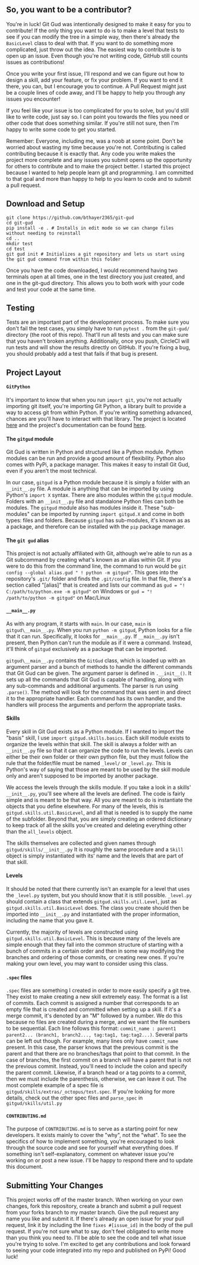 ## So, you want to be a contributor?
You're in luck! 
Git Gud was intentionally designed to make it easy for you to contribute! 
If the only thing you want to do is to make a level that tests to see if you can modify the tree in a simple way, then there's already the `BasicLevel` class to deal with that.
If you want to do something more complicated, just throw out the idea.
The easiest way to contribute is to open up an issue.
Even though you're not writing code, GitHub still counts issues as contributions!

Once you write your first issue, I'll respond and we can figure out how to design a skill, add your feature, or fix your problem.
If you want to end it there, you can, but I encourage you to continue. 
A Pull Request might just be a couple lines of code away, and I'll be happy to help you through any issues you encounter!  

If you feel like your issue is too complicated for you to solve, but you'd still like to write code, just say so. 
I can point you towards the files you need or other code that does something similar. 
If you're still not sure, then I'm happy to write some code to get you started.

Remember: Everyone, including me, was a noob at some point. 
Don't be worried about wasting my time because you're not. 
Contributing is called contributing because it is exactly that. 
Any code you write makes the project more complete and any issues you submit opens up the opportunity for others to contribute and to make the project better. 
I started this project because I wanted to help people learn git and programming. 
I am committed to that goal and more than happy to help to you learn to code and to submit a pull request.

## Download and Setup
```
git clone https://github.com/bthayer2365/git-gud
cd git-gud
pip install -e . # Installs in edit mode so we can change files without needing to reinstall
cd ..
mkdir test
cd test
git gud init # Initializes a git repository and lets us start using the git gud command from within this folder
```
Once you have the code downloaded, I would recommend having two terminals open at all times, one in the test directory you just created, and one in the git-gud directory. 
This allows you to both work with your code and test your code at the same time.

## Testing

Tests are an important part of the development process. To make sure you don't fail the test cases, you simply have to run `pytest .` from the `git-gud/` directory (the root of this repo). That'll run all tests and you can make sure that you haven't broken anything. Additionally, once you push, CircleCI will run tests and will show the results directly on GitHub. If you're fixing a bug, you should probably add a test that fails if that bug is present.


## Project Layout
#### `GitPython`
It's important to know that when you run `import git`, you're not actually importing git itself, you're importing Git Python, a library built to provide a way to access git from within Python. 
If you're writing something advanced, chances are you'll have to interact with that library. 
The project is located [here](https://github.com/gitpython-developers/GitPython) and the project's documentation can be found [here](https://gitpython.readthedocs.io/en/stable/).
#### The `gitgud` module
Git Gud is written in Python and structured like a Python module.
Python modules can be run and provide a good amount of flexibility. 
Python also comes with PyPi, a package manager. 
This makes it easy to install Git Gud, even if you aren't the most technical. 

In our case, `gitgud` is a Python module because it is simply a folder with an `__init__.py` file. 
A module is anything that can be imported by using Python's `import X` syntax. 
There are also modules within the `gitgud` module. 
Folders with an `__init__.py` file and standalone Python files can both be modules. 
The `gitgud` module also has modules inside it. 
These "sub-modules" can be imported by running `import gitgud.X` and come in both types: files and folders. 
Because `gitgud` has sub-modules, it's known as as a package, and therefore can be installed with the `pip` package manager.

#### The `git gud` alias
This project is not actually affiliated with Git, although we're able to run as a Git subcommand by creating what's known as an  alias within Git. 
If you were to do this from the command line, the command to run would be `git config --global alias.gud " ! python -m gitgud"`. 
This goes into the repository's `.git/` folder and finds the `.git/config` file. 
In that file, there's a section called "[alias]" that is created and lists our command as `gud = "! C:/path/to/python.exe -m gitgud"` on Windows or `gud = "! /path/to/python -m gitgud"` on Mac/Linux

#### `__main__.py`
As with any program, it starts with `main`. 
In our case, `main` is `gitgud\__main__.py`. 
When you run `python -m gitgud`, Python looks for a file that it can run. 
Specifically, it looks for `__main__.py`. 
If `__main__.py` isn't present, then Python can't run the module as if it were a command. 
Instead, it'll think of `gitgud` exclusively as a package that can be imported.

`gitgud\__main__.py` contains the `GitGud` class, which is loaded up with an argument parser and a bunch of methods to handle the different commands that Git Gud can be given. 
The argument parser is defined in `.__init__()`. 
It sets up all the commands that Git Gud is capable of handling, along with any sub-commands and additional arguments.
The parser is run using `.parse()`. 
The method will look for the command that was sent in and direct it to the appropriate handler. 
Each command has its own handler, and the handlers will process the arguments and perform the appropriate tasks.

#### Skills
Every skill in Git Gud exists as a Python module.
If I wanted to import the "basis" skill, I use `import gitgud.skills.basics`.
Each skill module exists to organize the levels within that skill.
The skill is always a folder with an `__init__.py` file so that it can organize the code to run the levels.
Levels can either be their own folder or their own python file, but they must follow the rule that the folder/file must be named `_level/` or `_level.py`.
This is Python's way of saying that those are meant to be used by the skill module only and aren't supposed to be imported by another package.

We access the levels through the skills module.
If you take a look in a skills' `__init__.py`, you'll see where all the levels are defined.
The code is fairly simple and is meant to be that way. 
All you are meant to do is instantiate the objects that you define elsewhere. 
For many of the levels, this is `gitgud.skills.util.BasicLevel`, and all that is needed is to supply the name of the subfolder.
Beyond that, you are simply creating an ordered dictionary to keep track of all the skills you've created and deleting everything other than the `all_levels` object.

The skills themselves are collected and given names through `gitgud/skills/__init__.py`
It is roughly the same procedure and a `Skill` object is simply instantiated with its' name and the levels that are part of that skill.

#### Levels
It should be noted that there currently isn't an example for a level that uses the `_level.py` system, but you should know that it is still possible.
`_level.py` should contain a class that extends `gitgud.skills.util.Level`, just as `gitgud.skills.util.BasicLevel` does.
The class you create should then be imported into `__init__.py` and instantiated with the proper information, including the name that you gave it.

Currently, the majority of levels are constructed using `gitgud.skills.util.BasicLevel`.
This is because  many of the levels are simple enough that they fall into the common structure of starting with a bunch of commits in a certain order and then in some way modifying the branches and ordering of those commits, or creating new ones.
If you're making your own level, you may want to consider using this class.

#### `.spec` files
`.spec` files are something I created in order to more easily specify a git tree. 
They exist to make creating a new skill extremely easy.
The format is a list of commits. 
Each commit is assigned a number that corresponds to an empty file that is created and committed when setting up a skill.
If it's a merge commit, it's denoted by an "M" followed by a number. 
We do this because no files are created during a merge, and we want the file numbers to be sequential. 
Each line follows this format: `commit_name : parent1 parent2... (branch1, branch2..., tag:tag1, tag:tag2...)`. 
Several parts can be left out though. 
For example, many lines only have `commit_name` present. 
In this case, the parser knows that the previous commit is the parent and that there are no branches/tags that point to that commit. 
In the case of branches, the first commit on a branch will have a parent that is not the previous commit. 
Instead, you'll need to include the colon and specify the parent commit. 
Likewise, if a branch head or a tag points to a commit, then we must include the parenthesis, otherwise, we can leave it out. 
The most complete example of a spec file is `gitgud/skills/extras/_octopus/test.spec`.
If you're looking for more details, check out the other spec files and `parse_spec` in `gitgud/skills/util.py`

#### `CONTRIBUTING.md`
The purpose of `CONTRIBUTING.md` is to serve as a starting point for new developers. 
It exists mainly to cover the "why", not the "what". 
To see the specifics of how to implement something, you're encouraged to look through the source code and see for yourself what everything does. 
If something isn't self-explanatory, comment on whatever issue you're working on or post a new issue.
I'll be happy to respond there and to update this document. 

## Submitting Your Changes
This project works off of the master branch. 
When working on your own changes, fork this repository, create a branch and submit a pull request from your forks branch to my master branch. 
Give the pull request any name you like and submit it. 
If there's already an open issue for your pull request, link it by including the line `fixes #[issue_id]` in the body of the pull request. 
If you're not sure what to say, don't feel obligated to write more than you think you need to. 
I'll be able to see the code and tell what issue you're trying to solve. 
I'm excited to get any contributions and look forward to seeing your code integrated into my repo and published on PyPi! 
Good luck!

